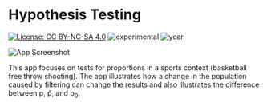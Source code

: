 # Hypothesis Testing

[![License: CC BY-NC-SA 4.0](https://img.shields.io/badge/License-CC%20BY--NC--SA%204.0-lightgrey.svg)](https://creativecommons.org/licenses/by-nc-sa/4.0/) ![experimental](https://img.shields.io/badge/lifecycle-experimental-orange) ![year](https://img.shields.io/badge/year-2017-lightgrey)

![App Screenshot](https://sites.psu.edu/shinyapps/files/2018/11/95ae715c4585c014a84892eeb132797a14c84234-freethrow-152gl8z.png)

This app focuses on tests for proportions in a sports context (basketball free throw shooting). The app illustrates how a change in the population caused by filtering can change the results and also illustrates the difference between p, p̂, and p<sub>0</sub>.
